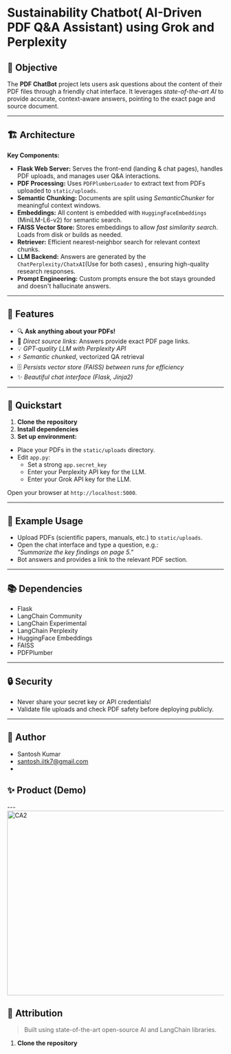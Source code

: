 # Sustainability Chatbot( AI-Driven PDF Q&A Assistant) using Grok and Perplexity



## 🚀 Objective

The **PDF ChatBot** project lets users ask questions about the content of their PDF files through a friendly chat interface. It leverages *state-of-the-art AI* to provide accurate, context-aware answers, pointing to the exact page and source document.

---

## 🏗️ Architecture

**Key Components:**

- **Flask Web Server:** Serves the front-end (landing & chat pages), handles PDF uploads, and manages user Q&A interactions.
- **PDF Processing:** Uses `PDFPlumberLoader` to extract text from PDFs uploaded to `static/uploads`.
- **Semantic Chunking:** Documents are split using *SemanticChunker* for meaningful context windows.
- **Embeddings:** All content is embedded with `HuggingFaceEmbeddings` (MiniLM-L6-v2) for semantic search.
- **FAISS Vector Store:** Stores embeddings to allow *fast similarity search*. Loads from disk or builds as needed.
- **Retriever:** Efficient nearest-neighbor search for relevant context chunks.
- **LLM Backend:** Answers are generated by the `ChatPerplexity/ChatxAI`(Use for both cases) , ensuring high-quality research responses.
- **Prompt Engineering:** Custom prompts ensure the bot stays grounded and doesn't hallucinate answers.

---

## 📝 Features

- 🔍 **Ask anything about your PDFs!**
- 📄 *Direct source links*: Answers provide exact PDF page links.
- 💡 *GPT-quality LLM with Perplexity API*
- ⚡ *Semantic chunked*, vectorized QA retrieval
- 🗄 *Persists vector store (FAISS) between runs for efficiency*
- ✨ *Beautiful chat interface (Flask, Jinja2)*

---

## 🏁 Quickstart
1. **Clone the repository**
2. **Install dependencies**
3. **Set up environment:**

- Place your PDFs in the `static/uploads` directory.
- Edit `app.py`:
  - Set a strong `app.secret_key`
  - Enter your Perplexity API key for the LLM.
  - Enter your Grok API key for the LLM.

Open your browser at `http://localhost:5000`.

---

## 🎯 Example Usage

- Upload PDFs (scientific papers, manuals, etc.) to `static/uploads`.
- Open the chat interface and type a question, e.g.:  
*"Summarize the key findings on page 5."*
- Bot answers and provides a link to the relevant PDF section.

---

## 📚 Dependencies

- Flask
- LangChain Community
- LangChain Experimental
- LangChain Perplexity
- HuggingFace Embeddings
- FAISS
- PDFPlumber

---

## 🔒 Security
- Never share your secret key or API credentials!
- Validate file uploads and check PDF safety before deploying publicly.

---

## 👤 Author
- Santosh Kumar
- santosh.iitk7@gmail.com
- 
## ✨ Product (Demo)

---<img width="966" height="428" alt="CA2" src="https://github.com/user-attachments/assets/6773ec3f-ec1a-4957-85c0-2ad769d6eb07" />


## 🙏 Attribution
> Built using state-of-the-art open-source AI and LangChain libraries.


  




1. **Clone the repository**

